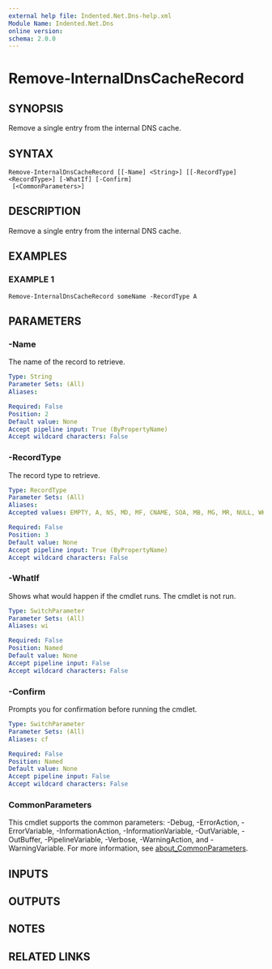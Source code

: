 ```yaml
---
external help file: Indented.Net.Dns-help.xml
Module Name: Indented.Net.Dns
online version:
schema: 2.0.0
---
```


# Remove-InternalDnsCacheRecord

## SYNOPSIS
Remove a single entry from the internal DNS cache.

## SYNTAX

```
Remove-InternalDnsCacheRecord [[-Name] <String>] [[-RecordType] <RecordType>] [-WhatIf] [-Confirm]
 [<CommonParameters>]
```

## DESCRIPTION
Remove a single entry from the internal DNS cache.

## EXAMPLES

### EXAMPLE 1
```
Remove-InternalDnsCacheRecord someName -RecordType A
```

## PARAMETERS

### -Name
The name of the record to retrieve.

```yaml
Type: String
Parameter Sets: (All)
Aliases:

Required: False
Position: 2
Default value: None
Accept pipeline input: True (ByPropertyName)
Accept wildcard characters: False
```

### -RecordType
The record type to retrieve.

```yaml
Type: RecordType
Parameter Sets: (All)
Aliases:
Accepted values: EMPTY, A, NS, MD, MF, CNAME, SOA, MB, MG, MR, NULL, WKS, PTR, HINFO, MINFO, MX, TXT, RP, AFSDB, X25, ISDN, RT, NSAP, NSAPPTR, SIG, KEY, PX, GPOS, AAAA, LOC, NXT, EID, NIMLOC, SRV, ATMA, NAPTR, KX, CERT, A6, DNAME, SINK, OPT, APL, DS, SSHFP, IPSECKEY, RRSIG, NSEC, DNSKEY, DHCID, NSEC3, NSEC3PARAM, TLSA, SMIMEA, HIP, NINFO, RKEY, TALINK, CDS, CDNSKEY, OPENPGPKEY, CSYNC, ZONEMD, SPF, UINFO, UID, GID, UNSPEC, NID, L32, L64, LP, EUI48, EUI64, TKEY, TSIG, IXFR, AXFR, MAILB, MAILA, ANY, URI, CAA, AVC, DOA, AMTRELAY, TA, DLV, WINS, WINSR, UNKNOWN

Required: False
Position: 3
Default value: None
Accept pipeline input: True (ByPropertyName)
Accept wildcard characters: False
```

### -WhatIf
Shows what would happen if the cmdlet runs.
The cmdlet is not run.

```yaml
Type: SwitchParameter
Parameter Sets: (All)
Aliases: wi

Required: False
Position: Named
Default value: None
Accept pipeline input: False
Accept wildcard characters: False
```

### -Confirm
Prompts you for confirmation before running the cmdlet.

```yaml
Type: SwitchParameter
Parameter Sets: (All)
Aliases: cf

Required: False
Position: Named
Default value: None
Accept pipeline input: False
Accept wildcard characters: False
```

### CommonParameters
This cmdlet supports the common parameters: -Debug, -ErrorAction, -ErrorVariable, -InformationAction, -InformationVariable, -OutVariable, -OutBuffer, -PipelineVariable, -Verbose, -WarningAction, and -WarningVariable. For more information, see [about_CommonParameters](http://go.microsoft.com/fwlink/?LinkID=113216).

## INPUTS

## OUTPUTS

## NOTES

## RELATED LINKS
